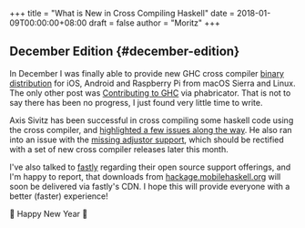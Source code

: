 +++
title = "What is New in Cross Compiling Haskell"
date = 2018-01-09T00:00:00+08:00
draft = false
author = "Moritz"
+++

## December Edition {#december-edition}

In December I was finally able to provide new GHC cross compiler
[binary
distribution](https://medium.com/@zw3rk/relocatable-ghc-cross-compiler-binary-distributions-f55080b837b1) for iOS, Android and Raspberry Pi from macOS Sierra and
Linux. The only other post was
[Contributing
to GHC](https://medium.com/@zw3rk/contributing-to-ghc-290653b63147) via phabricator. That is not to say there has been no progress,
I just found very little time to write.

Axis Sivitz has been successful in cross compiling some haskell code
using the cross compiler, and
[highlighted
a few issues along the way](https://github.com/mobilehaskell/hackage-overlay/issues/5). He also ran into an issue with the
[missing
adjustor support](https://github.com/mobilehaskell/hackage-overlay/issues/6), which should be rectified with a set of new cross
compiler releases later this month.

I've also talked to [fastly](https://www.fastly.com/) regarding their
open source support offerings, and I'm happy to report, that downloads
from [hackage.mobilehaskell.org](http://hackage.mobilehaskell.org)
will soon be delivered via fastly's CDN. I hope this will provide
everyone with a better (faster) experience!

🎉 Happy New Year 🎉